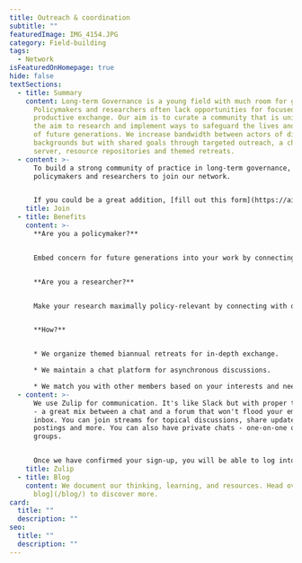 ```yaml
---
title: Outreach & coordination
subtitle: ""
featuredImage: IMG_4154.JPG
category: Field-building
tags:
  - Network
isFeaturedOnHomepage: true
hide: false
textSections:
  - title: Summary
    content: Long-term Governance is a young field with much room for growth.
      Policymakers and researchers often lack opportunities for focused and
      productive exchange. Our aim is to curate a community that is united in
      the aim to research and implement ways to safeguard the lives and freedom
      of future generations. We increase bandwidth between actors of different
      backgrounds but with shared goals through targeted outreach, a chat
      server, resource repositories and themed retreats.
  - content: >-
      To build a strong community of practice in long-term governance, we invite
      policymakers and researchers to join our network. 


      If you could be a great addition, [fill out this form](https://airtable.com/shrdAb3PgjzY49EeZ) and we'll be in touch.
    title: Join
  - title: Benefits
    content: >-
      **Are you a policymaker?**


      Embed concern for future generations into your work by connecting with other policymakers and leading scholars in the fields of decision-making, global catastrophic risks and Longtermism to exchange best practices and stay up to date.


      **Are you a researcher?**


      Make your research maximally policy-relevant by connecting with decision-makers and potential collaborators.


      **How?**


      * We organize themed biannual retreats for in-depth exchange.

      * We maintain a chat platform for asynchronous discussions.

      * We match you with other members based on your interests and needs.
  - content: >-
      We use Zulip for communication. It's like Slack but with proper threading
      - a great mix between a chat and a forum that won't flood your email
      inbox. You can join streams for topical discussions, share updates, job
      postings and more. You can also have private chats - one-on-one or in
      groups.


      Once we have confirmed your sign-up, you will be able to log into [longtermgov.zulipchat.com](https://longtermgov.zulipchat.com/) via your browser or [the app for your phone](https://play.google.com/store/apps/details?id=com.zulipmobile).
    title: Zulip
  - title: Blog
    content: We document our thinking, learning, and resources. Head over to [our
      blog](/blog/) to discover more.
card:
  title: ""
  description: ""
seo:
  title: ""
  description: ""
---
```

